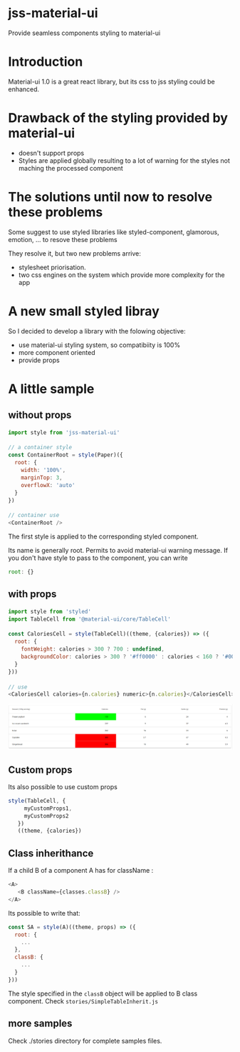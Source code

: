 # jss-material-ui
Provide seamless components styling to material-ui

# Introduction
Material-ui 1.0 is a great react library, but its css to jss styling could be enhanced.


# Drawback of the styling provided by material-ui

* doesn't support props
* Styles are applied globally resulting to a lot of warning for the styles not maching the processed component


# The solutions until now to resolve these problems
Some suggest to use styled libraries like styled-component, glamorous, emotion, ... to resove these problems

They resolve it, but two new problems arrive: 

* stylesheet priorisation. 
* two css engines on the system which provide more complexity for the app


# A new small styled libray
So I decided to develop a library with the folowing objective:

* use material-ui styling system, so compatibiity is 100%
* more component oriented
* provide props


# A little sample

## without props


```js
import style from 'jss-material-ui'

// a container style
const ContainerRoot = style(Paper)({
  root: {
    width: '100%',
    marginTop: 3,
    overflowX: 'auto'
  }
})

// container use
<ContainerRoot />
```

The first style is applied to the corresponding styled component.

Its name is generally root. Permits to avoid material-ui warning message.
If you don't have style to pass to the component, you can write 

```js
root: {}
```

## with props

```js
import style from 'styled'
import TableCell from '@material-ui/core/TableCell'

const CaloriesCell = style(TableCell)((theme, {calories}) => ({
  root: {
    fontWeight: calories > 300 ? 700 : undefined,
    backgroundColor: calories > 300 ? '#ff0000' : calories < 160 ? '#00FF00' : undefined
  }
}))

// use
<CaloriesCell calories={n.calories} numeric>{n.calories}</CaloriesCell>
```

![Result](./stories/jss.png)




## Custom props

Its also possible to use custom props

```js
style(TableCell, {
     myCustomProps1,
     myCustomProps2
   })
   ((theme, {calories})
```


## Class inherithance

If a child B of a component A has for className :

```js
<A>
   <B className={classes.classB} />
</A>
```

Its possible to write that:

```js
const SA = style(A)((theme, props) => ({
  root: {
    ...
  },
  classB: {
    ...
  }
}))
```

The style specified in the ```classB``` object will be applied to B class component.
Check ```stories/SimpleTableInherit.js```


## more samples

Check ./stories directory for complete samples files.


